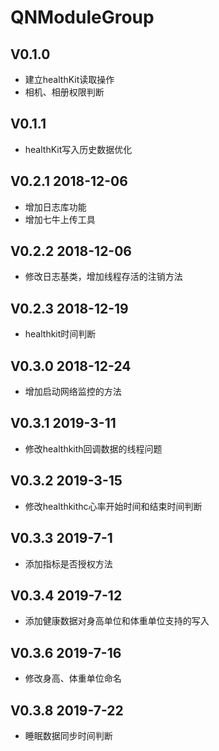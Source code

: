 # QNModuleGroup

## V0.1.0
- 建立healthKit读取操作
- 相机、相册权限判断

## V0.1.1
- healthKit写入历史数据优化

## V0.2.1 2018-12-06
- 增加日志库功能
- 增加七牛上传工具

## V0.2.2 2018-12-06
- 修改日志基类，增加线程存活的注销方法

## V0.2.3 2018-12-19
- healthkit时间判断

## V0.3.0 2018-12-24

- 增加启动网络监控的方法

## V0.3.1 2019-3-11
- 修改healthkith回调数据的线程问题

## V0.3.2 2019-3-15
- 修改healthkithc心率开始时间和结束时间判断

## V0.3.3 2019-7-1
- 添加指标是否授权方法

## V0.3.4 2019-7-12
- 添加健康数据对身高单位和体重单位支持的写入

## V0.3.6 2019-7-16
- 修改身高、体重单位命名

## V0.3.8 2019-7-22
- 睡眠数据同步时间判断

